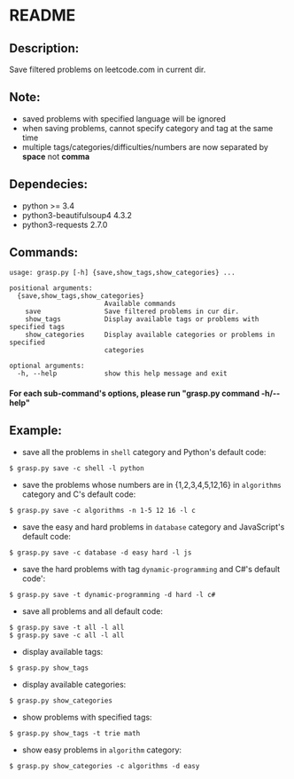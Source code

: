 README
======

Description:
------------
Save filtered problems on leetcode.com in current dir.

Note:
-----
* saved problems with specified language will be ignored
* when saving problems, cannot specify category and tag at the same time
* multiple tags/categories/difficulties/numbers are now separated by **space** not **comma**

Dependecies:
------------
* python >= 3.4
* python3-beautifulsoup4 4.3.2
* python3-requests 2.7.0


Commands:
------
```
usage: grasp.py [-h] {save,show_tags,show_categories} ...

positional arguments:
  {save,show_tags,show_categories}
                        Available commands
    save                Save filtered problems in cur dir.
    show_tags           Display available tags or problems with specified tags
    show_categories     Display available categories or problems in specified
                        categories

optional arguments:
  -h, --help            show this help message and exit
```

#### For each sub-command's options, please run "grasp.py command -h/--help"


Example:
--------
* save all the problems in `shell` category and Python's default code:
```
$ grasp.py save -c shell -l python
```
* save the problems whose numbers are in {1,2,3,4,5,12,16} in `algorithms` category and C's default code:
```
$ grasp.py save -c algorithms -n 1-5 12 16 -l c
```
* save the easy and hard problems in `database` category and JavaScript's default code:
```
$ grasp.py save -c database -d easy hard -l js
```
* save the hard problems with tag `dynamic-programming` and C#'s default code':
```
$ grasp.py save -t dynamic-programming -d hard -l c#
```
* save all problems and all default code:
```
$ grasp.py save -t all -l all
$ grasp.py save -c all -l all
```
* display available tags:
```
$ grasp.py show_tags
```
* display available categories:
```
$ grasp.py show_categories
```
* show problems with specified tags:
```
$ grasp.py show_tags -t trie math
```
* show easy problems in `algorithm` category:
```
$ grasp.py show_categories -c algorithms -d easy
```
